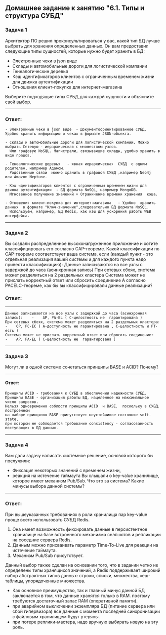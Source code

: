 ## Домашнее задание к занятию "6.1. Типы и структура СУБД"

### Задача 1
Архитектор ПО решил проконсультироваться у вас, какой тип БД лучше выбрать для хранения определенных данных.
Он вам предоставил следующие типы сущностей, которые нужно будет хранить в БД:
  - Электронные чеки в json виде
  - Склады и автомобильные дороги для логистической компании
  - Генеалогические деревья
  - Кэш идентификаторов клиентов с ограниченным временем жизни для движка аутентификации
  - Отношения клиент-покупка для интернет-магазина
  
Выберите подходящие типы СУБД для каждой сущности и объясните свой выбор.

----
### Ответ:

    - Электронные чеки в json виде  - Документоориентированное СУБД. Удобно хранить информацию о чеках в формате JSON-объекта.

    - Склады и автомобильные дороги для логистической компании. Можно выбрать Сетевую - иерархическая с множеством узлов.
      Или графовую NoSQL. Магистрали, связывающие склады, удобно хранить в виде графов.

    - Генеалогические деревья   - явная иерархическая  СУБД  с одним родителем, например Адамом. 
      Родственные связи  можно хранить в графовой СУБД ,например Neo4j  или Amazon Neptune.

    - Кэш идентификаторов клиентов с ограниченным временем жизни для движка аутентификации  - БД формата NoSQL, например MongoDB. 
      Мгновенное получение значений + Ограничение времени хранения  кэша.

    - Отношения клиент-покупка для интернет-магазина   - Удобно  хранить данных  в формате "Ключ-значение",следовательно БД формата NoSQL. 
      Используем, например, БД Redis, как кэш для ускорения работы WEB интерфейса. 

----
### Задача 2
Вы создали распределенное высоконагруженное приложение и хотите классифицировать его согласно CAP-теореме. 
Какой классификации по CAP-теореме соответствует ваша система, 
если (каждый пункт - это отдельная реализация вашей системы и для каждого пункта надо привести классификацию):
Данные записываются на все узлы с задержкой до часа (асинхронная запись)
При сетевых сбоях, система может разделиться на 2 раздельных кластера
Система может не прислать корректный ответ или сбросить соединение
А согласно PACELC-теореме, как бы вы классифицировали данные реализации?

### Ответ:
----
    Данные записываются на все узлы с задержкой до часа (асинхронная запись):    -    AP, PA-EL ( C-целостность не  гарантирована )
    При сетевых сбоях, система может разделиться на 2 раздельных кластера:       -    CP, PC-EC ( A-доступность не гарантирована , C-целостность и PT-есть ) 
    Система может не прислать корректный ответ или сбросить соединение:          -    AP, PA-EL ( C-целостность не  гарантирована )  

----
### Задача 3
 Могут ли в одной системе сочетаться принципы BASE и ACID? Почему?

----
#### Ответ:

    Принципы ACID - требования к СУБД в обеспечении надежности СУБД.
    Принципы BASE - организация работы БД, нацеленное на максимальное число запросов.  
    Нельзя одновременно соблюсти принципы ACID  и BASE,  поскольку в СУБД, построенном
    на наборе принципов BASE присутствует неустойчивое состояние soft-state, 
    при котором не соблюдается требование consistency - согласованность поступающих в БД данных.

----
### Задача 4
Вам дали задачу написать системное решение, основой которого бы послужили:
- Фиксация некоторых значений с временем жизни, 
- реакция на истечение таймаута
Вы слышали о key-value хранилище, которое имеет механизм Pub/Sub. 
Что это за система? Какие минусы выбора данной системы?

----
### Ответ:

  При вышеуказанных  требованиях в роли хранилища пар key-value проще всего использовать СУБД Redis.
  1) Она имеет возможность фиксировать данные в персистентное хранилище на базе 
     встроенного механизма снэпшотов и  репликации на соседние сервера Redis.
  2) Данным можно присваивать параметр Time-To-Live для реакции на истечение таймаута.  
  3) Механизм Pub/Sub присутствует.

  Данный выбор также сделан на основании того, что в задании четко не определены типы хранящихся значений,
  а Redis поддерживает  широкий набор абстрактных типов данных: строки, списки, множества, хеш-таблицы, упорядоченные множества.   
   
  - Как основное преимущество, так и  главный минус данной БД  заключается в том, что данные хранятся только в RAM.
      поэтому требуются достаточный запас RAM (оперативной памяти). 
  - при аварийном выключении  экземпляра БД (питание сервера или сбой гипервизора)
    все данные с момента последней синхронизации с файловым хранилищем будут утеряны.
  - при потере реплики-мастера, надо вручную выбирать новую на эту роль. 